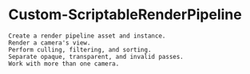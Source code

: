 # Custom-ScriptableRenderPipeline

    Create a render pipeline asset and instance. 
    Render a camera's view. 
    Perform culling, filtering, and sorting. 
    Separate opaque, transparent, and invalid passes. 
    Work with more than one camera.

